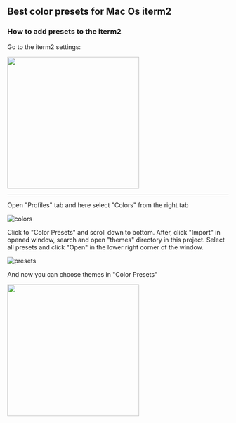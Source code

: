## Best color presets for Mac Os iterm2

### How to add presets to the iterm2

Go to the iterm2 settings:

<img src="https://i.ibb.co/71fh95Z/Screenshot-2024-01-02-at-01-58-09.png" width="300" height="yyy">

___


Open "Profiles" tab and here select "Colors" from the right tab

![colors](https://i.ibb.co/Q8xDHvY/Screenshot-2024-01-02-at-02-02-03.png)

Click to "Color Presets" and scroll down to bottom. After, click "Import" in opened window, search and open "themes" directory in this project. Select all presets and click "Open" in the lower right corner of the window.

![presets](https://i.ibb.co/gDTx5Mt/Screenshot-2024-01-02-at-02-12-48.png)

And now you can choose themes in "Color Presets"

<img src="https://i.ibb.co/ZhQftcz/Screenshot-2024-01-02-at-02-15-05.png" width="300" height="yyy">
